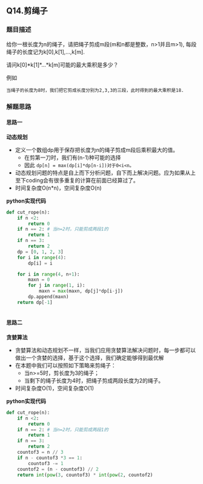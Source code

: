 ## Q14.剪绳子
### 题目描述

给你一根长度为n的绳子，请把绳子剪成m段(m和n都是整数，n>1并且m>1), 每段绳子的长度记为k[0],k[1],...,k[m].

请问k[0]\*k[1]\*...*k[m]可能的最大乘积是多少？

例如
```
当绳子的长度为8时，我们把它剪成长度分别为2,3,3的三段，此时得到的最大乘积是18.
```
### 解题思路
#### 思路一
**动态规划**
- 定义一个数组dp用于保存把长度为n的绳子剪成m段后乘积最大的值。
  - 在剪第一刀时，我们有(n-1)种可能的选择
  - 因此
  ```dp[n] = max(dp[i]*dp[n-i])对于0<i<n。```
- 动态规划问题的特点是自上而下分析问题，自下而上解决问题。应为如果从上至下coding会有很多重复的计算在前面已经算过了。
- 时间复杂度O(n*n)，空间复杂度O(n)

**python实现代码**
```python
def cut_rope(n):
    if n <2:
        return 0
    if n == 2: # 当n=2时，只能剪成两段1的
        return 1
    if n == 3:
        return 2
    dp = [0, 1, 2, 3]
    for i in range(4):
        dp[i] = i

    for i in range(4, n+1):
        maxn = 0
        for j in range(1, i):
            maxn = max(maxn, dp[j]*dp[i-j])
        dp.append(maxn)
    return dp[-1]
    
```

#### 思路二
**贪婪算法**
- 贪婪算法和动态规划不一样，当我们应用贪婪算法解决问题时，每一步都可以做出一个贪婪的选择，基于这个选择，我们确定能够得到最优解
- 在本题中我们可以按照如下策略来剪绳子：
   - 当n>=5时，剪长度为3的绳子；
   - 当剩下的绳子长度为4时，把绳子剪成两段长度为2的绳子。
- 时间复杂度O(1)，空间复杂度O(1)

**python实现代码**

```python
def cut_rope(n):
    if n <2:
        return 0
    if n == 2: # 当n=2时，只能剪成两段1的
        return 1
    if n == 3:
        return 2
    countof3 = n // 3
    if n - countof3 *3 == 1:
        countof3 -= 1
    countof2 = (n - countof3) // 2
    return int(pow(3, countof3) * int(pow(2, countof2)
```
